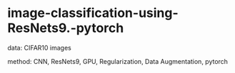 # image-classification-using-ResNets9.-pytorch

data: CIFAR10 images

method: CNN, ResNets9, GPU, Regularization, Data Augmentation, pytorch

